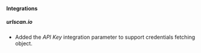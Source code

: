 #### Integrations
##### urlscan.io
- Added the *API Key* integration parameter to support credentials fetching object.
